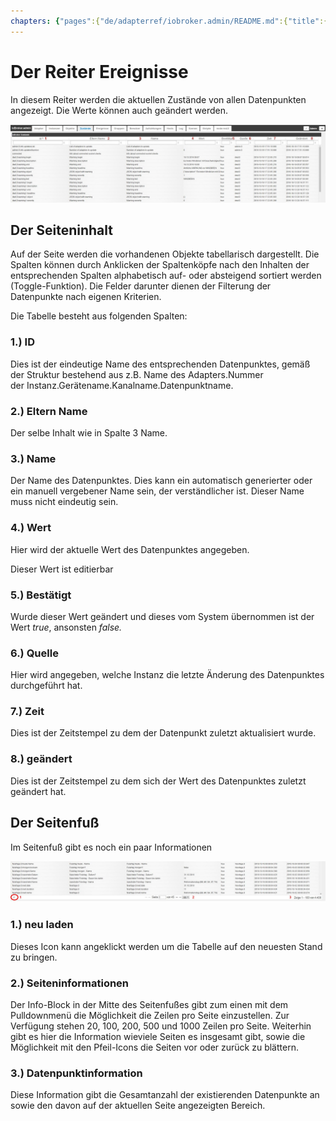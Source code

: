 ```yaml
---
chapters: {"pages":{"de/adapterref/iobroker.admin/README.md":{"title":{"de":"no title"},"content":"de/adapterref/iobroker.admin/README.md"},"de/adapterref/iobroker.admin/admin/tab-adapters.md":{"title":{"de":"Der Reiter Adapter"},"content":"de/adapterref/iobroker.admin/admin/tab-adapters.md"},"de/adapterref/iobroker.admin/admin/tab-instances.md":{"title":{"de":"Der Reiter Instanzen"},"content":"de/adapterref/iobroker.admin/admin/tab-instances.md"},"de/adapterref/iobroker.admin/admin/tab-objects.md":{"title":{"de":"Der Reiter Objekte"},"content":"de/adapterref/iobroker.admin/admin/tab-objects.md"},"de/adapterref/iobroker.admin/admin/tab-states.md":{"title":{"de":"Der Reiter Zustände"},"content":"de/adapterref/iobroker.admin/admin/tab-states.md"},"de/adapterref/iobroker.admin/admin/tab-groups.md":{"title":{"de":"Der Reiter Gruppen"},"content":"de/adapterref/iobroker.admin/admin/tab-groups.md"},"de/adapterref/iobroker.admin/admin/tab-users.md":{"title":{"de":"Der Reiter Benutzer"},"content":"de/adapterref/iobroker.admin/admin/tab-users.md"},"de/adapterref/iobroker.admin/admin/tab-events.md":{"title":{"de":"Der Reiter Ereignisse"},"content":"de/adapterref/iobroker.admin/admin/tab-events.md"},"de/adapterref/iobroker.admin/admin/tab-hosts.md":{"title":{"de":"Der Reiter Hosts"},"content":"de/adapterref/iobroker.admin/admin/tab-hosts.md"},"de/adapterref/iobroker.admin/admin/tab-enums.md":{"title":{"de":"Der Reiter Aufzählungen"},"content":"de/adapterref/iobroker.admin/admin/tab-enums.md"},"de/adapterref/iobroker.admin/admin/tab-log.md":{"title":{"de":"Der Reiter Log"},"content":"de/adapterref/iobroker.admin/admin/tab-log.md"},"de/adapterref/iobroker.admin/admin/tab-system.md":{"title":{"de":"Die Systemeinstellungen"},"content":"de/adapterref/iobroker.admin/admin/tab-system.md"}}}
---
```

# Der Reiter Ereignisse

In diesem Reiter werden die aktuellen Zustände von allen Datenpunkten angezeigt. Die Werte können auch geändert werden.

![iobroker_admin_states_columns](img/tab-events_States_columns.jpg)

## Der Seiteninhalt

Auf der Seite werden die vorhandenen Objekte tabellarisch dargestellt. Die Spalten können durch Anklicken der Spaltenköpfe nach den Inhalten der entsprechenden Spalten alphabetisch auf- oder absteigend sortiert werden (Toggle-Funktion). Die Felder darunter dienen der Filterung der Datenpunkte nach eigenen Kriterien.

Die Tabelle besteht aus folgenden Spalten:

### **1.) ID**

Dies ist der eindeutige Name des entsprechenden Datenpunktes, gemäß der Struktur bestehend aus z.B. Name des Adapters.Nummer der Instanz.Gerätename.Kanalname.Datenpunktname.

### **2.) Eltern Name**

Der selbe Inhalt wie in Spalte 3 Name.

### **3.) Name**

Der Name des Datenpunktes. Dies kann ein automatisch generierter oder ein manuell 
vergebener Name sein, der verständlicher ist. Dieser Name muss nicht eindeutig sein.

### **4.) Wert**

Hier wird der aktuelle Wert des Datenpunktes angegeben.

Dieser Wert ist editierbar

### **5.) Bestätigt**

Wurde dieser Wert geändert und dieses vom System übernommen ist der Wert _true_, ansonsten _false._

### **6.) Quelle**

Hier wird angegeben, welche Instanz die letzte Änderung des Datenpunktes durchgeführt hat.

### **7.) Zeit**

Dies ist der Zeitstempel zu dem der Datenpunkt zuletzt aktualisiert wurde.

### **8.) geändert**

Dies ist der Zeitstempel zu dem sich der Wert des Datenpunktes zuletzt geändert hat.

## Der Seitenfuß

Im Seitenfuß gibt es noch ein paar Informationen 

![iobroker_admin_states_footer](img/tab-events_States_footer.jpg)

### **1.) neu laden**

Dieses Icon kann angeklickt werden um die Tabelle auf den neuesten Stand zu bringen.

### **2.) Seiteninformationen**

Der Info-Block in der Mitte des Seitenfußes gibt zum einen mit dem Pulldownmenü die 
Möglichkeit die Zeilen pro Seite einzustellen. Zur Verfügung stehen 20, 100, 200, 500 und 1000 
Zeilen pro Seite. Weiterhin gibt es hier die Information wieviele Seiten es insgesamt gibt, 
sowie die Möglichkeit mit den Pfeil-Icons die Seiten vor oder zurück zu blättern.

### **3.) Datenpunktinformation**

Diese Information gibt die Gesamtanzahl der existierenden Datenpunkte an sowie den davon auf der aktuellen Seite angezeigten Bereich.
